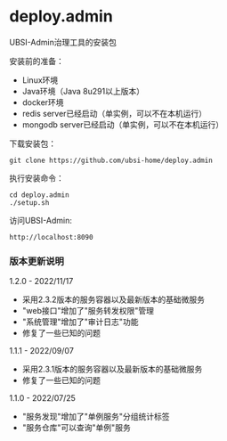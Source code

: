 # deploy.admin
UBSI-Admin治理工具的安装包


安装前的准备：
- Linux环境
- Java环境（Java 8u291以上版本）
- docker环境
- redis server已经启动（单实例，可以不在本机运行）
- mongodb server已经启动（单实例，可以不在本机运行）


下载安装包：

  `git clone https://github.com/ubsi-home/deploy.admin`



执行安装命令：

  ```
  cd deploy.admin
  ./setup.sh
  ```


访问UBSI-Admin:

  `http://localhost:8090`


### 版本更新说明
1.2.0 - 2022/11/17
- 采用2.3.2版本的服务容器以及最新版本的基础微服务
- "web接口"增加了"服务转发权限"管理
- "系统管理"增加了"审计日志"功能
- 修复了一些已知的问题

1.1.1 - 2022/09/07
- 采用2.3.1版本的服务容器以及最新版本的基础微服务
- 修复了一些已知的问题

  
1.1.0 - 2022/07/25
- "服务发现"增加了"单例服务"分组统计标签
- "服务仓库"可以查询"单例"服务
  
